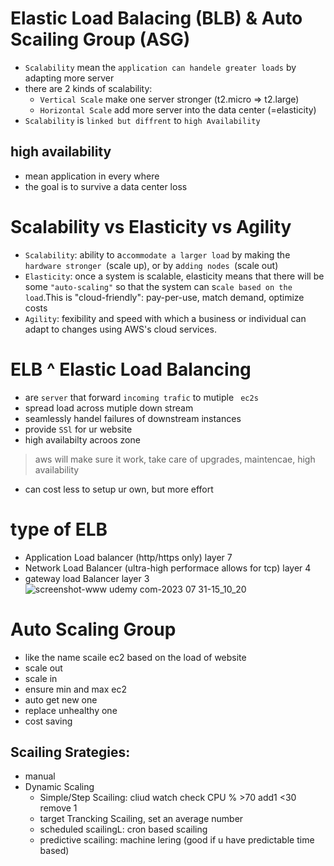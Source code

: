 # Elastic Load Balacing (BLB) & Auto Scailing Group (ASG)

 - `Scalability` mean the `application can handele greater loads` by adapting more server
 - there are 2 kinds of scalability:
     - `Vertical Scale` make one server stronger (t2.micro => t2.large)
     - `Horizontal Scale` add more server into the data center (=elasticity) 
 - `Scalability` is `linked but diffrent` to `high Availability`
## high availability
 - mean application in every where
 - the goal is to survive a data center loss

# Scalability vs Elasticity vs Agility
 - `Scalability`: ability to a`ccommodate a larger load` by making the `hardware stronger `(scale up), or by a`dding nodes `(scale out) 
 - `Elasticity`: once a system is scalable, elasticity means that there will be some `"auto-scaling"` so that the system can s`cale based on the load`.This is "cloud-friendly": pay-per-use, match demand, optimize costs 
 - `Agility`: fexibility and speed with which a business or individual can adapt to changes using AWS's cloud services.
# ELB ^ Elastic Load Balancing
 - are `server` that forward `incoming trafic` to mutiple ` ec2s`
 - spread load across mutiple down stream
 - seamlessly handel failures of downstream instances
 - provide `SSl` for ur website
 - high availabilty acroos zone
> aws will make sure it work, take care of upgrades, maintencae, high availability
 - can cost less to setup ur own, but more effort
# type of ELB
 - Application Load balancer (http/https only) layer 7
 - Network Load Balancer (ultra-high performace allows for tcp) layer 4
 - gateway load Balancer layer 3
![screenshot-www udemy com-2023 07 31-15_10_20](https://github.com/NghiaDangTran/AWS-Certified-Cloud-Practitioner-CLF-C01/assets/33323750/3eb4b725-2d42-41e2-aaef-318f244946ae)

# Auto Scaling Group
 -  like the name scaile ec2 based on the load of website
   -   scale out
   -   scale in
   -   ensure min and max ec2
   -   auto get new one
   -   replace unhealthy one
 - cost saving
## Scailing Srategies:
 - manual
 - Dynamic Scaling
   - Simple/Step Scailing: cliud watch check CPU % >70 add1 <30 remove 1
   - target Trancking Scailing, set an average number
   - scheduled scailingL: cron based scailing
   - predictive scailing: machine lering (good if u have predictable time based)
